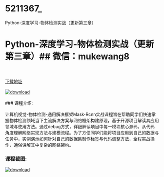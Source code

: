 # 5211367_
Python-深度学习-物体检测实战（更新第三章）
# Python-深度学习-物体检测实战（更新第三章）## 微信：mukewang8
<br/></br>[下载地址](http://www.36tz.cn/article/5211367 "下载地址")
<br/></br>[![download](http://36tz.cn/muke_img/2020_03_1-137.png "下载地址")](http://www.36tz.cn/article/5211367 "下载地址")
<br/></br>### 课程介绍:<br/></br>计算机视觉-物体检测-通用解决框架Mask-Rcnn实战课程旨在帮助同学们快速掌握物体检测领域当下主流解决方案与网络框架构建原理，基于开源项目解读其应用领域与使用方法。通过debug方式，详细解读项目中每一模块核心源码，从代码角度理解网络实现方法与建模流程。为了方便同学们能将项目应用到自己的数据与任务中，实例演示如何针对自己的数据集制作标签与代码调整方法，全程实战操作，通俗讲解其中复杂的网络架构。

### 课程截图:
[![download](http://36tz.cn/muke_img/2020_03_1-155.png "下载地址")](http://www.36tz.cn/article/5211367 "下载地址")
